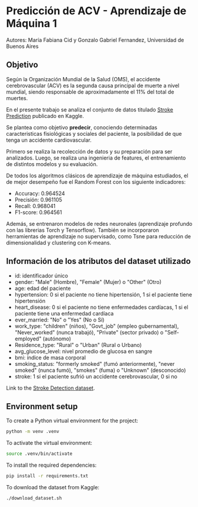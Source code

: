 # Predicción de ACV - Aprendizaje de Máquina 1

Autores: María Fabiana Cid y Gonzalo Gabriel Fernandez, Universidad de Buenos Aires

## Objetivo

Según la Organización Mundial de la Salud (OMS), el accidente cerebrovascular (ACV) es la segunda causa principal de muerte a nivel mundial, siendo responsable de aproximadamente el 11% del total de muertes.

En el presente trabajo se analiza el conjunto de datos titulado [Stroke Prediction](https://www.kaggle.com/datasets/fedesoriano/stroke-prediction-dataset) publicado en Kaggle.

Se plantea como objetivo **predecir**, conociendo determinadas caracteristicas fisiológicas y sociales del paciente, la posibilidad de que tenga un accidente cardiovascular.

Primero se realiza la recolección de datos y su preparación para ser analizados. Luego, se realiza una ingenieria de features, el entrenamiento de distintos modelos y su evaluación.

De todos los algoritmos clásicos de aprendizaje de máquina estudiados, el de mejor desempeño fue el Random Forest con los siguiente indicadores:

- Accuracy: 0.964524
- Precisión: 0.961105
- Recall: 0.968041
- F1-score: 0.964561

Además, se entrenaron modelos de redes neuronales (aprendizaje profundo con las librerias Torch y Tensorflow). También se incorporaron herramientas de aprendizaje no supervisado, como Tsne para reducción de dimensionalidad y clustering con K-means.

## Información de los atributos del dataset utilizado

- id: identificador único
- gender: "Male" (Hombre), "Female" (Mujer) o "Other" (Otro)
- age: edad del paciente
- hypertension: 0 si el paciente no tiene hipertensión, 1 si el paciente tiene hipertensión
- heart_disease: 0 si el paciente no tiene enfermedades cardíacas, 1 si el paciente tiene una enfermedad cardíaca
- ever_married: "No" o "Yes" (No o Sí)
- work_type: "children" (niños), "Govt_job" (empleo gubernamental), "Never_worked" (nunca trabajó), "Private" (sector privado) o "Self-employed" (autónomo)
- Residence_type: "Rural" o "Urban" (Rural o Urbano)
- avg_glucose_level: nivel promedio de glucosa en sangre
- bmi: índice de masa corporal
- smoking_status: "formerly smoked" (fumó anteriormente), "never smoked" (nunca fumó), "smokes" (fuma) o "Unknown" (desconocido)
- stroke: 1 si el paciente sufrió un accidente cerebrovascular, 0 si no

Link to the [Stroke Detection dataset](https://www.kaggle.com/datasets/fedesoriano/stroke-prediction-dataset/code).

## Environment setup
To create a Python virtual environment for the project:
```bash
python -m venv .venv
```

To activate the virtual environment:
```bash
source .venv/bin/activate
```

To install the required dependencies:
```bash
pip install -r requirements.txt
```

To download the dataset from Kaggle:
```bash
./download_dataset.sh
```